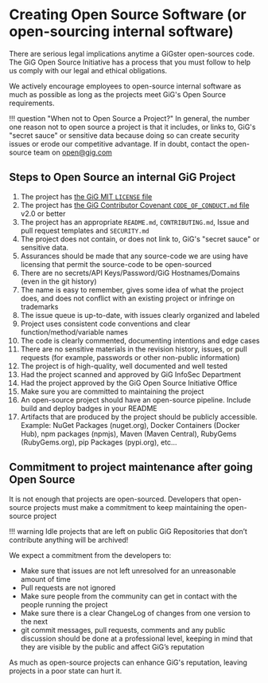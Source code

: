 # Creating Open Source Software (or open-sourcing internal software)

There are serious legal implications anytime a GiGster open-sources code. The GiG Open Source Initiative has a process that you must follow to help us comply with our legal and ethical obligations.

We actively encourage employees to open-source internal software as much as possible as long as the projects meet GiG's Open Source requirements.

!!! question "When not to Open Source a Project?"
    In general, the number one reason not to open source a project is that it includes, or links to, GiG's "secret sauce" or sensitive data because doing so can create security issues or erode our competitive advantage. If in doubt, contact the open-source team on <open@gig.com>

## Steps to Open Source an internal GiG Project

1. The project has [the GiG MIT `LICENSE` file](https://github.com/GiG/open/blob/master/LICENSE)
2. The project has [the GiG Contributor Covenant `CODE_OF_CONDUCT.md` file](https://github.com/GiG/open/blob/master/CODE_OF_CONDUCT.md) v2.0 or better
3. The project has an appropriate `README.md`, `CONTRIBUTING.md`, Issue and pull request templates and `SECURITY.md`
4. The project does not contain, or does not link to, GiG's "secret sauce" or sensitive data.
5. Assurances should be made that any source-code we are using have licensing that permit the source-code to be open-sourced
6. There are no secrets/API Keys/Password/GiG Hostnames/Domains (even in the git history)
7. The name is easy to remember, gives some idea of what the project does, and does not conflict with an existing project or infringe on trademarks
8. The issue queue is up-to-date, with issues clearly organized and labeled
9. Project uses consistent code conventions and clear function/method/variable names
10. The code is clearly commented, documenting intentions and edge cases
11. There are no sensitive materials in the revision history, issues, or pull requests (for example, passwords or other non-public information)
12. The project is of high-quality, well documented and well tested
13. Had the project scanned and approved by GiG InfoSec Department
14. Had the project approved by the GiG Open Source Initiative Office
15. Make sure you are committed to maintaining the project
16. An open-source project should have an open-source pipeline. Include build and deploy badges in your README
17. Artifacts that are produced by the project should be publicly accessible. Example: NuGet Packages (nuget.org), Docker Containers (Docker Hub), npm packages (npmjs), Maven (Maven Central), RubyGems (RubyGems.org), pip Packages (pypi.org), etc…

## Commitment to project maintenance after going Open Source

It is not enough that projects are open-sourced. Developers that open-source projects must make a commitment to keep maintaining the open-source project

!!! warning
    Idle projects that are left on public GiG Repositories that don’t contribute anything will be archived!

We expect a commitment from the developers to:

* Make sure that issues are not left unresolved for an unreasonable amount of time
* Pull requests are not ignored
* Make sure people from the community can get in contact with the people running the project
* Make sure there is a clear ChangeLog of changes from one version to the next
* git commit messages, pull requests, comments and any public discussion should be done at a professional level, keeping in mind that they are visible by the public and affect GiG’s reputation

As much as open-source projects can enhance GiG's reputation, leaving projects in a poor state can hurt it.

